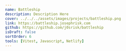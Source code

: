 ```yaml
---
name: Battleship
description: Description Here
cover: ../../../assets/images/projects/battleship.png
link: https://battleship.josephrisk.com
github: https://github.com/j0srisk/battleship
isDraft: false
sortOrder: 6
tools: [Vitest, Javascript, Netlify]
---
```

